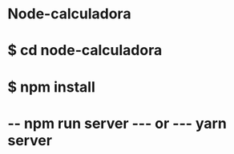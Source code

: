 # Node-calculadora
# $ cd node-calculadora
# $ npm install
# -- npm run server --- or --- yarn server
